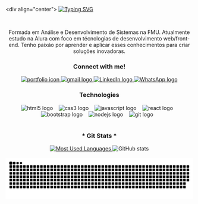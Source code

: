 \<div align="center">
  <a href="https://git.io/typing-svg">
    <img src="https://readme-typing-svg.demolab.com?font=Fira+Code&weight=500&size=22&pause=1000&color=a4348a&center=true&vCenter=true&random=false&width=524&lines=%E2%8A%B9+Welcome+to+my+profile!+%CB%99%E1%B5%95%CB%99+%E2%8A%B9+" alt="Typing SVG">
  </a>
</div>

<img align="center" alt="" src="./src/header-gif.gif">


<p align="center">Formada em Análise e Desenvolvimento de Sistemas na FMU. Atualmente estudo na Alura com foco em técnologias de desenvolvimento web/front-end.
Tenho paixão por aprender e aplicar esses conhecimentos para criar soluções inovadoras.
  

<img align="right" alt="" height="190px" src="./src/study.gif">

<h3 align="center">Connect with me!</h3>

<div align="center">
  <a href="https://portfolio-barbaradan.vercel.app/">
    <img src="https://img.shields.io/static/v1?message=Portfolio&logo=web&label=&color=a45f85&logoColor=white&labelColor=&style=for-the-badge" height="35" alt="portfolio icon" />
  </a>
  <a href="mailto:barbaradan2003@gmail.com">
    <img src="https://img.shields.io/static/v1?message=Gmail&logo=gmail&label=&color=ac5284&logoColor=white&labelColor=&style=for-the-badge" height="35" alt="gmail logo" />
  </a> 
  <a href="https://www.linkedin.com/in/barbara-daniel-dev/">
    <img src="https://img.shields.io/static/v1?message=LinkedIn&logo=linkedin&label=&color=c7699d&logoColor=white&labelColor=&style=for-the-badge" height="35" alt="LinkedIn logo" />
  </a>
  <a href="https://wa.me/5511989759714">
    <img src="https://img.shields.io/static/v1?message=WhatsApp&logo=whatsapp&label=&color=ae4f83&logoColor=white&labelColor=&style=for-the-badge" height="35" alt="WhatsApp logo" />
  </a>
</div>


<h3 align="center">Technologies </h3>

<div  align="center">
  <img src="https://cdn.jsdelivr.net/gh/devicons/devicon/icons/html5/html5-original.svg" height="25" alt="html5 logo"  />
  <img width="8" />
  <img src="https://cdn.jsdelivr.net/gh/devicons/devicon/icons/css3/css3-original.svg" height="25" alt="css3 logo"  />
  <img width="8" />
  <img src="https://cdn.jsdelivr.net/gh/devicons/devicon/icons/javascript/javascript-plain.svg" height="25" alt="javascript logo"  />
  <img width="8" />
  <img src="https://cdn.jsdelivr.net/gh/devicons/devicon/icons/react/react-original.svg" height="25" alt="react logo"  />
  <img width="8" />
  <img src="https://cdn.jsdelivr.net/gh/devicons/devicon/icons/bootstrap/bootstrap-original.svg" height="25" alt="bootstrap logo"  />
  <img width="8" />
  <img src="https://cdn.jsdelivr.net/gh/devicons/devicon/icons/nodejs/nodejs-original.svg" height="25" alt="nodejs logo"  />
  <img width="8" />
  <img src="https://cdn.jsdelivr.net/gh/devicons/devicon/icons/git/git-original.svg" height="25" alt="git logo"  />
  <img width="8" />
</div>

#

<div align="center">
<h3 align="center"> * Git Stats * </h3>
  
  <a href="https://github.com/Barbaradan/github-readme-stats">
    <img src="https://github-readme-stats-git-masterrstaa-rickstaa.vercel.app/api/top-langs/?username=Barbaradan&line_height=10&card_width=290&layout=compact&hide_title=false&count_private=true&langs_count=4&show_icons=true&title_color=FF00F6&hide=html,scss,less&bg_color=000&text_color=8B8B8B&border_radius=3&border_color=561760&count_private=true" alt="Most Used Languages">
  </a>

  <img src="https://github-readme-streak-stats.herokuapp.com/?user=Barbaradan&hide_title=true&show_icons=true&include_all_commits=false&count_private=true&line_height=10&hide=issues&bg_color=000&title_color=FF00F6&text_color=FFF&border_radius=3&border_color=a4348a&icon_color=FF00F6&theme=jolly" alt="GitHub stats">
</div>

<br>

<picture align="center">
  <source media="(prefers-color-scheme: dark)" srcset="https://raw.githubusercontent.com/mari4souza/mari4souza/output/github-contribution-grid-snake-dark.svg">
  <source media="(prefers-color-scheme: light)" srcset="https://raw.githubusercontent.com/mari4souza/mari4souza/output/github-contribution-grid-snake-dark.svg">
  <img align="center" alt="github contribution grid snake animation" src="https://raw.githubusercontent.com/mari4souza/mari4souza/output/github-contribution-grid-snake.svg">
</picture>
